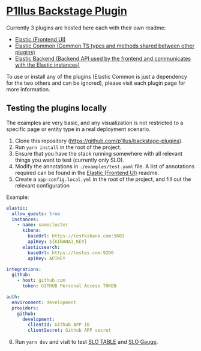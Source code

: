 # [P1llus Backstage Plugin](https://github.com/p1llus/elastic-backstage-plugins)

Currently 3 plugins are hosted here each with their own readme:

- [Elastic (Frontend UI)](https://github.com/p1llus/elastic-backstage-plugins/tree/main/plugins/elastic)
- [Elastic Common (Common TS types and methods shared between other plugins)](https://github.com/p1llus/elastic-backstage-plugins/tree/main/plugins/elastic-common)
- [Elastic Backend (Backend API used by the frontend and communicates with the Elastic instances)](https://github.com/p1llus/elastic-backstage-plugins/tree/main/plugins/elastic-backend)

To use or install any of the plugins (Elastic Common is just a dependency for the two others and can be ignored), please visit each plugin page for more information.

## Testing the plugins locally 

The examples are very basic, and any visualization is not restricted to a specific page or entity type in a real deployment scenario.
1. Clone this repository (https://github.com/p1llus/backstage-plugins).
2. Run `yarn install` in the root of the project.
3. Ensure that you have the stack running somewhere with all relevant things you want to test (currently only SLO).
4. Modify the annotations in `./examples/test.yaml` file. A list of annotations required can be found in the [Elastic (Frontend UI)](https://github.com/p1llus/elastic-backstage-plugins/tree/main/plugins/elastic) readme.
5. Create a `app-config.local.yml` in the root of the project, and fill out the relevant configuration

Example:
```yaml
elastic:
  allow_guests: true
  instances:
    - name: somecluster
      kibana:
        baseUrl: https://testkibana.com:5601
        apiKey: ${KIBANA1_KEY}
      elasticsearch:
        baseUrl: https://testes.com:9200
        apiKey: APIKEY

integrations:
  github:
    - host: github.com
      token: GITHUB Personal Access TOKEN

auth:
  environment: development
  providers:
    github:
      development:
        clientId: Github APP ID
        clientSecret: Github APP secret
```

6. Run `yarn dev` and visit to test [SLO TABLE](http://localhost:3000/catalog/default/group/guests/slo) and [SLO Gauge](http://localhost:3000/catalog/default/component/example-website).